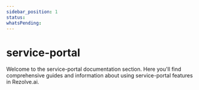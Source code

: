 ```yaml
---
sidebar_position: 1
status: 
whatsPending: 
---
```


# service-portal

Welcome to the service-portal documentation section. Here you'll find comprehensive guides and information about using service-portal features in Rezolve.ai.

